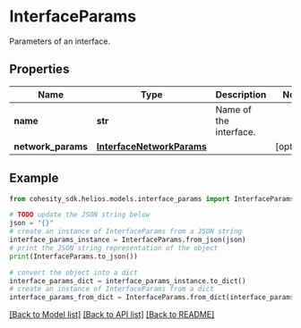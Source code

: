 # InterfaceParams

Parameters of an interface.

## Properties

Name | Type | Description | Notes
------------ | ------------- | ------------- | -------------
**name** | **str** | Name of the interface. | 
**network_params** | [**InterfaceNetworkParams**](InterfaceNetworkParams.md) |  | [optional] 

## Example

```python
from cohesity_sdk.helios.models.interface_params import InterfaceParams

# TODO update the JSON string below
json = "{}"
# create an instance of InterfaceParams from a JSON string
interface_params_instance = InterfaceParams.from_json(json)
# print the JSON string representation of the object
print(InterfaceParams.to_json())

# convert the object into a dict
interface_params_dict = interface_params_instance.to_dict()
# create an instance of InterfaceParams from a dict
interface_params_from_dict = InterfaceParams.from_dict(interface_params_dict)
```
[[Back to Model list]](../README.md#documentation-for-models) [[Back to API list]](../README.md#documentation-for-api-endpoints) [[Back to README]](../README.md)


